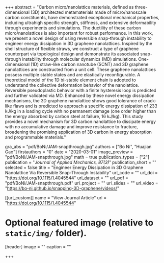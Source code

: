 +++
abstract = "Carbon micro/nanolattice materials, defined as three-dimensional (3D) architected metamaterials made of micro/nanoscale carbon constituents, have demonstrated exceptional mechanical properties, including ultrahigh specific strength, stiffness, and extensive deformability through experiments and simulations. The ductility of these carbon micro/nanolattices is also important for robust performance. In this work, we present a novel design of using reversible snap-through instability to engineer energy dissipation in 3D graphene nanolattices. Inspired by the shell structure of flexible straws, we construct a type of graphene counterpart via topological design and demonstrate its associated snap-through instability through molecular dynamics (MD) simulations. One-dimensional (1D) straw-like carbon nanotube (SCNT) and 3D graphene nanolattices are constructed from a unit cell. These graphene nanolattices possess multiple stable states and are elastically reconfigurable. A theoretical model of the 1D bi-stable element chain is adopted to understand the collective deformation behavior of the nanolattice. Reversible pseudoplastic behavior with a finite hysteresis loop is predicted and further validated via MD. Enhanced by these novel energy dissipation mechanisms, the 3D graphene nanolattice shows good tolerance of crack-like flaws and is predicted to approach a specific energy dissipation of 233 kJ/kg in a loading cycle with no permanent damage (one order higher than the energy absorbed by carbon steel at failure, 16 kJ/kg). This study provides a novel mechanism for 3D carbon nanolattice to dissipate energy with no accumulative damage and improve resistance to fracture, broadening the promising application of 3D carbon in energy absorption and programmable materials."

gra_abs = "pdf/BoNi/JAM-snapthrough.jpg"
authors = ["Bo Ni", "Huajian Gao"]
firstauthors = "0"
date = "2020-03-01"
image_preview = "pdf/BoNi/JAM-snapthrough.jpg"
math = true
publication_types = ["2"]
publication = "*Journal of Applied Mechanics, 87(3)*"
publication_short = ""
selected = false
title = "Engineer Energy Dissipation in 3D Graphene Nanolattice Via Reversible Snap-Through Instability"
url_code = ""
url_doi = "https://doi.org/10.1115/1.4045544"
url_dataset = ""
url_pdf = "pdf/BoNi/JAM-snapthrough.pdf"
url_project = ""
url_slides = ""
url_video = "https://bo-ni.github.io/snapping-3D-graphene/videos/"

[[url_custom]]
name = "View Journal Article"
url = "https://doi.org/10.1115/1.4045544"

# Optional featured image (relative to `static/img/` folder).
[header]
image = ""
caption = ""

+++
